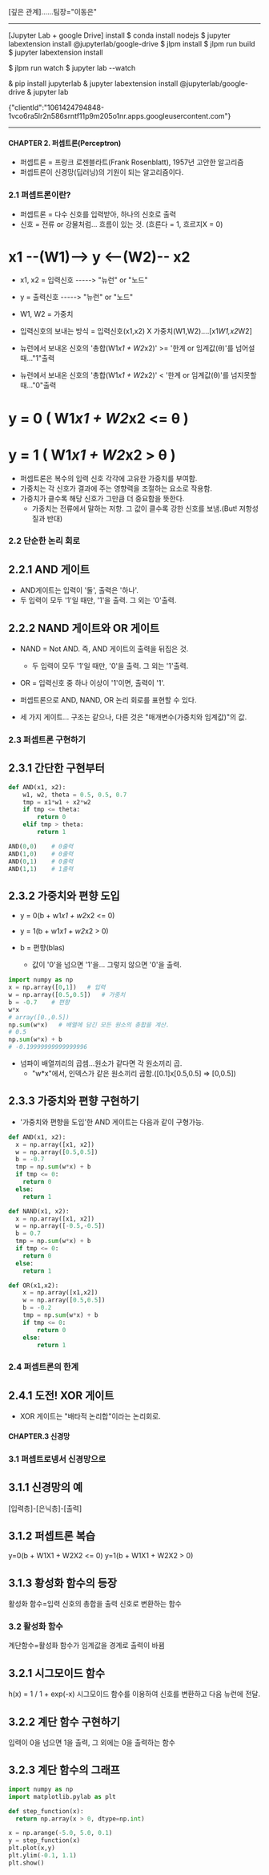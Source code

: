 [깊은 관계]......팀장="이동은"

-------------------------------------------------------------
[Jupyter Lab + google Drive] install
$ conda install nodejs
$ jupyter labextension install @jupyterlab/google-drive
$ jlpm install
$ jlpm run build
$ jupyter labextension install

$ jlpm run watch
$ jupyter lab --watch

& pip install jupyterlab
& jupyter labextension install @jupyterlab/google-drive
& jupyter lab



{"clientId":"1061424794848-1vco6ra5lr2n586srntf11p9m205o1nr.apps.googleusercontent.com"}


------------------------------------------------------------
#### CHAPTER 2. 퍼셉트론(Perceptron)
+ 퍼셉트론 = 프랑크 로젠블라트(Frank Rosenblatt), 1957년 고안한 알고리즘
+ 퍼셉트론이 신경망(딥러닝)의 기원이 되는 알고리즘이다.

### 2.1 퍼셉트론이란?
+ 퍼셉트론 = 다수 신호를 입력받아, 하나의 신호로 출력
+ 신호 = 전류 or 강물처럼... 흐름이 있는 것. (흐른다 = 1, 흐르지X = 0)

# x1 --(W1)--> y <--(W2)-- x2
+ x1, x2 = 입력신호  -----> "뉴런" or "노드"
+ y = 출력신호  -----> "뉴런" or "노드"
+ W1, W2 = 가중치

+ 입력신호의 보내는 방식 = 입력신호(x1,x2) X 가중치(W1,W2)....[x1*W1,x2*W2]

+ 뉴런에서 보내온 신호의 '총합(W1*x1 + W2*x2)' >= '한계 or 임계값(θ)'를 넘어설때..."1"출력
+ 뉴런에서 보내온 신호의 '총합(W1*x1 + W2*x2)' < '한계 or 임계값(θ)'를 넘지못할때..."0"출력
# y = 0 ( W1*x1 + W2*x2 <= θ )
# y = 1 ( W1*x1 + W2*x2 > θ )

+ 퍼셉트론은 복수의 입력 신호 각각에 고유한 가중치를 부여함.
+ 가중치는 각 신호가 결과에 주는 영향력을 조절하는 요소로 작용함.
+ 가중치가 클수록 해당 신호가 그만큼 더 중요함을 뜻한다.
  - 가중치는 전류에서 말하는 저항. 그 값이 클수록 강한 신호를 보냄.(But! 저항성질과 반대)

### 2.2 단순한 논리 회로
## 2.2.1 AND 게이트
+ AND게이트는 입력이 '둘', 출력은 '하나'.
+ 두 입력이 모두 '1'일 때만, '1'을 출력. 그 외는 '0'출력.

## 2.2.2 NAND 게이트와 OR 게이트
+ NAND = Not AND. 즉, AND 게이트의 출력을 뒤집은 것.
  - 두 입력이 모두 '1'일 때만, '0'을 출력. 그 외는 '1'출력.
+ OR = 입력신호 중 하나 이상이 '1'이면, 출력이 '1'.

+ 퍼셉트론으로 AND, NAND, OR 논리 회로를 표현할 수 있다.
+ 세 가지 게이트... 구조는 같으나, 다른 것은 "매개변수(가중치와 임계값)"의 값.


### 2.3 퍼셉트론 구현하기
## 2.3.1 간단한 구현부터
```python
def AND(x1, x2):
    w1, w2, theta = 0.5, 0.5, 0.7
    tmp = x1*w1 + x2*w2
    if tmp <= theta:
        return 0
    elif tmp > theta:
        return 1

AND(0,0)    # 0출력
AND(1,0)    # 0출력
AND(0,1)    # 0출력
AND(1,1)    # 1출력
```

## 2.3.2 가중치와 편향 도입
+ y = 0(b + w1*x1 + w2*x2 <= 0)
+ y = 1(b + w1*x1 + w2*x2 > 0)

+ b = 편향(blas)
  - 값이 '0'을 넘으면 '1'을... 그렇지 않으면 '0'을 출력.

```python
import numpy as np
x = np.array([0,1])   # 입력
w = np.array([0.5,0.5])   # 가중치
b = -0.7    # 편향
w*x
# array([0.,0.5])
np.sum(w*x)   # 배열에 담긴 모든 원소의 총합을 계산.
# 0.5
np.sum(w*x) + b
# -0.19999999999999996
```
+ 넘파이 배열끼리의 곱셈...원소가 같다면 각 원소끼리 곱.
  - "w*x"에서, 인덱스가 같은 원소끼리 곱함.([0.1]x[0.5,0.5] => [0,0.5])

## 2.3.3 가중치와 편향 구현하기
+ '가중치와 편향을 도입'한 AND 게이트는 다음과 같이 구형가능.

```python
def AND(x1, x2):
  x = np.array([x1, x2])
  w = np.array([0.5,0.5])
  b = -0.7
  tmp = np.sum(w*x) + b
  if tmp <= 0:
    return 0
  else:
    return 1

def NAND(x1, x2):
  x = np.array([x1, x2])
  w = np.array([-0.5,-0.5])
  b = 0.7
  tmp = np.sum(w*x) + b
  if tmp <= 0:
    return 0
  else:
    return 1

def OR(x1,x2):
    x = np.array([x1,x2])
    w = np.array([0.5,0.5])
    b = -0.2
    tmp = np.sum(w*x) + b
    if tmp <= 0:
        return 0
    else:
        return 1
```

### 2.4 퍼셉트론의 한계
## 2.4.1 도전! XOR 게이트
+ XOR 게이트는 "배타적 논리합"이라는 논리회로.










#### CHAPTER.3 신경망
### 3.1 퍼셉트로넹서 신경망으로
## 3.1.1 신경망의 예
[입력층]-[은닉층]-[출력]

## 3.1.2 퍼셉트론 복습
y=0(b + W1X1 + W2X2 <= 0)
y=1(b + W1X1 + W2X2 > 0)

## 3.1.3 황성화 함수의 등장
활성화 함수=입력 신호의 총합을 출력 신호로 변환하는 함수

### 3.2 활성화 함수
계단함수=활성화 함수가 임계값을 경계로 출력이 바뀜

## 3.2.1 시그모이드 함수
h(x) = 1 / 1 + exp(-x)
시그모이드 함수를 이용하여 신호를 변환하고 다음 뉴런에 전달.

## 3.2.2 계단 함수 구현하기
입력이 0을 넘으면 1을 출력, 그 외에는 0을 출력하는 함수

## 3.2.3 계단 함수의 그래프
```python
import numpy as np
import matplotlib.pylab as plt

def step_function(x):
  return np.array(x > 0, dtype=np.int)

x = np.arange(-5.0, 5.0, 0.1)
y = step_function(x)
plt.plot(x,y)
plt.ylim(-0.1, 1.1)
plt.show()
```
